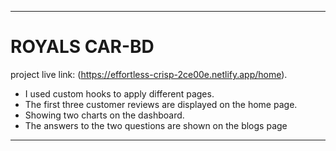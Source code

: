 
---
# ROYALS CAR-BD 

project live link: (https://effortless-crisp-2ce00e.netlify.app/home).

* I used custom hooks to apply different pages.
* The first three customer reviews are displayed on the home page.
* Showing two charts on the dashboard.
* The answers to the two questions are shown on the blogs page
---

